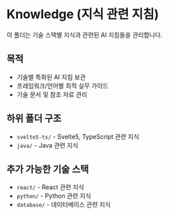 # Knowledge (지식 관련 지침)

이 폴더는 기술 스택별 지식과 관련된 AI 지침들을 관리합니다.

## 목적
- 기술별 특화된 AI 지침 보관
- 프레임워크/언어별 최적 실무 가이드
- 기술 문서 및 참조 자료 관리

## 하위 폴더 구조
- `svelte5-ts/` - Svelte5, TypeScript 관련 지식
- `java/` - Java 관련 지식

## 추가 가능한 기술 스택
- `react/` - React 관련 지식
- `python/` - Python 관련 지식
- `database/` - 데이터베이스 관련 지식